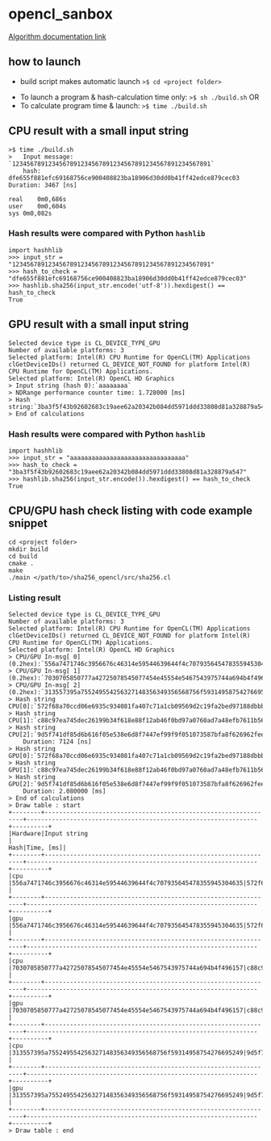 # opencl_sanbox

[Algorithm documentation link](https://nvlpubs.nist.gov/nistpubs/FIPS/NIST.FIPS.180-4.pdf)

## how to launch
* build script makes automatic launch
    ```>$ cd <project folder>```
- To launch a program & hash-calculation time only:
    ```>$ sh ./build.sh```
OR
- To calculate program time & launch:
    ```>$ time ./build.sh```

## CPU result with a small input string
```
>$ time ./build.sh
>	Input message: `1234567891234567891234567891234567891234567891234567891`
	hash:	dfe655f881efc69168756ce900408823ba18906d30dd0b41ff42edce879cec03	Duration: 3467 [ns]

real	0m0,686s
user	0m0,604s
sys	0m0,082s
```
### Hash results were compared with Python `hashlib`
```
import hashhlib
>>> input_str = "1234567891234567891234567891234567891234567891234567891"
>>> hash_to_check = "dfe655f881efc69168756ce900408823ba18906d30dd0b41ff42edce879cec03"
>>> hashlib.sha256(input_str.encode('utf-8')).hexdigest() == hash_to_check
True
```

## GPU result with a small input string
```
Selected device type is CL_DEVICE_TYPE_GPU
Number of available platforms: 3
Selected platform: Intel(R) CPU Runtime for OpenCL(TM) Applications
clGetDeviceIDs() returned CL_DEVICE_NOT_FOUND for platform Intel(R) CPU Runtime for OpenCL(TM) Applications.
Selected platform: Intel(R) OpenCL HD Graphics
> Input string (hash 0):`aaaaaaaa`
> NDRange performance counter time:	1.728000 [ms]
> Hash string:`3ba3f5f43b92602683c19aee62a20342b084dd5971ddd33808d81a328879a547`
> End of calculations
```
### Hash results were compared with Python `hashlib`
```
import hashhlib
>>> input_str = "aaaaaaaaaaaaaaaaaaaaaaaaaaaaaaaa"
>>> hash_to_check = "3ba3f5f43b92602683c19aee62a20342b084dd5971ddd33808d81a328879a547"
>>> hashlib.sha256(input_str.encode()).hexdigest() == hash_to_check
True
```

## CPU/GPU hash check listing with code example snippet
```
cd <project folder>
mkdir build
cd build
cmake .
make
./main </path/to>/sha256_opencl/src/sha256.cl
```

### Listing result
```
Selected device type is CL_DEVICE_TYPE_GPU
Number of available platforms: 3
Selected platform: Intel(R) CPU Runtime for OpenCL(TM) Applications
clGetDeviceIDs() returned CL_DEVICE_NOT_FOUND for platform Intel(R) CPU Runtime for OpenCL(TM) Applications.
Selected platform: Intel(R) OpenCL HD Graphics
> CPU/GPU In-msg[ 0] (0.2hex):`556a7471746c3956676c46314e59544639644f4c707935645478355945304635`
> CPU/GPU In-msg[ 1] (0.2hex):`7030705850777a42725078545077454e45554e5467543975744a694b4f496157`
> CPU/GPU In-msg[ 2] (0.2hex):`313557395a755249554256327148356349356568756f59314958754276695249`
> Hash string CPU[0]:`572f68a70ccd06e6935c934081fa407c71a1cb09569d2c19fa2bed97188dbbb3
> Hash string CPU[1]:`c88c97ea745dec26199b34f618e88f12ab46f0bd97a0760ad7a48efb7611b56a
> Hash string CPU[2]:`9d5f741df85d6b616f05e538e6d8f7447ef99f9f051073587bfa8f626962fee7
	Duration: 7124 [ns]
> Hash string GPU[0]:`572f68a70ccd06e6935c934081fa407c71a1cb09569d2c19fa2bed97188dbbb3`
> Hash string GPU[1]:`c88c97ea745dec26199b34f618e88f12ab46f0bd97a0760ad7a48efb7611b56a`
> Hash string GPU[2]:`9d5f741df85d6b616f05e538e6d8f7447ef99f9f051073587bfa8f626962fee7`
	Duration: 2.080000 [ms]
> End of calculations
> Draw table : start
+--------+----------------------------------------------------------------+----------------------------------------------------------------+----------+
|Hardware|Input string                                                    |                                                            Hash|Time, [ms]|
+--------+----------------------------------------------------------------+----------------------------------------------------------------+----------+
|cpu     |556a7471746c3956676c46314e59544639644f4c707935645478355945304635|572f68a70ccd06e6935c934081fa407c71a1cb09569d2c19fa2bed97188dbbb3|0.00281   |
+--------+----------------------------------------------------------------+----------------------------------------------------------------+----------+
|gpu     |556a7471746c3956676c46314e59544639644f4c707935645478355945304635|572f68a70ccd06e6935c934081fa407c71a1cb09569d2c19fa2bed97188dbbb3|0.693333  |
+--------+----------------------------------------------------------------+----------------------------------------------------------------+----------+
|cpu     |7030705850777a42725078545077454e45554e5467543975744a694b4f496157|c88c97ea745dec26199b34f618e88f12ab46f0bd97a0760ad7a48efb7611b56a|0.00228   |
+--------+----------------------------------------------------------------+----------------------------------------------------------------+----------+
|gpu     |7030705850777a42725078545077454e45554e5467543975744a694b4f496157|c88c97ea745dec26199b34f618e88f12ab46f0bd97a0760ad7a48efb7611b56a|0.693333  |
+--------+----------------------------------------------------------------+----------------------------------------------------------------+----------+
|cpu     |313557395a755249554256327148356349356568756f59314958754276695249|9d5f741df85d6b616f05e538e6d8f7447ef99f9f051073587bfa8f626962fee7|0.002034  |
+--------+----------------------------------------------------------------+----------------------------------------------------------------+----------+
|gpu     |313557395a755249554256327148356349356568756f59314958754276695249|9d5f741df85d6b616f05e538e6d8f7447ef99f9f051073587bfa8f626962fee7|0.693333  |
+--------+----------------------------------------------------------------+----------------------------------------------------------------+----------+
> Draw table : end

```
